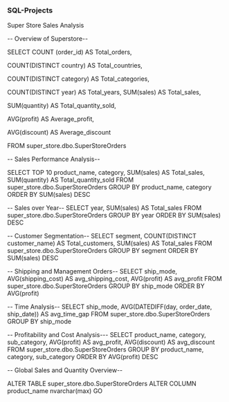 ### SQL-Projects
Super Store Sales Analysis

-- Overview of Superstore--

SELECT COUNT (order_id) AS Total_orders,

COUNT(DISTINCT country) AS Total_countries,

COUNT(DISTINCT category) AS Total_categories,

COUNT(DISTINCT year) AS Total_years,
SUM(sales) AS Total_sales, 

SUM(quantity) AS Total_quantity_sold,

AVG(profit) AS Average_profit,

AVG(discount) AS Average_discount

FROM super_store.dbo.SuperStoreOrders

-- Sales Performance Analysis--

SELECT TOP 10
product_name,
category,
SUM(sales) AS Total_sales,
SUM(quantity) AS Total_quantity_sold
FROM super_store.dbo.SuperStoreOrders
GROUP BY
product_name,
category
ORDER BY
SUM(sales) DESC

-- Sales over Year--
SELECT
year,
SUM(sales) AS Total_sales
FROM super_store.dbo.SuperStoreOrders
GROUP BY year
ORDER BY SUM(sales) DESC

-- Customer Segmentation--
SELECT
segment,
COUNT(DISTINCT customer_name) AS Total_customers,
SUM(sales) AS Total_sales
FROM super_store.dbo.SuperStoreOrders
GROUP BY segment
ORDER BY SUM(sales) DESC

-- Shipping and Management Orders--
SELECT
ship_mode,
AVG(shipping_cost) AS avg_shipping_cost,
AVG(profit) AS avg_profit
FROM super_store.dbo.SuperStoreOrders
GROUP BY ship_mode
ORDER BY AVG(profit) 

-- Time Analysis--
SELECT
ship_mode,
AVG(DATEDIFF(day, order_date, ship_date)) AS avg_time_gap
FROM super_store.dbo.SuperStoreOrders
GROUP BY ship_mode

-- Profitability and Cost Analysis---
SELECT
product_name,
category,
sub_category,
AVG(profit) AS avg_profit,
AVG(discount) AS avg_discount
FROM super_store.dbo.SuperStoreOrders
GROUP BY
product_name,
category,
sub_category
ORDER BY AVG(profit) DESC

-- Global Sales and Quantity Overview--




ALTER TABLE super_store.dbo.SuperStoreOrders
ALTER COLUMN product_name nvarchar(max)
GO


